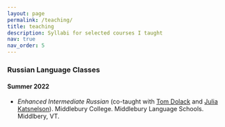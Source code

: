 ```yaml
---
layout: page
permalink: /teaching/
title: teaching
description: Syllabi for selected courses I taught
nav: true
nav_order: 5
---
```


### Russian Language Classes

#### Summer 2022
- *Enhanced Intermediate Russian* (co-taught with [Tom Dolack](https://wheatoncollege.edu/academics/faculty-directory/dolack-thomas/) and [Julia Katsnelson](https://www.uvm.edu/cas/germanrussian/profiles/julia-katsnelson)). Middlebury College. Middlebury Language Schools. Middlbery, VT.

